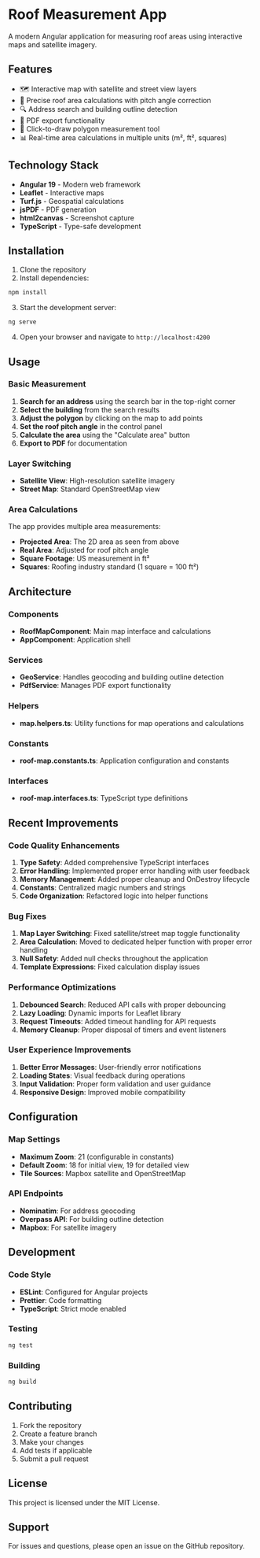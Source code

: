 # Roof Measurement App

A modern Angular application for measuring roof areas using interactive maps and satellite imagery.

## Features

- 🗺️ Interactive map with satellite and street view layers
- 📐 Precise roof area calculations with pitch angle correction
- 🔍 Address search and building outline detection
- 📄 PDF export functionality
- 🎯 Click-to-draw polygon measurement tool
- 📊 Real-time area calculations in multiple units (m², ft², squares)

## Technology Stack

- **Angular 19** - Modern web framework
- **Leaflet** - Interactive maps
- **Turf.js** - Geospatial calculations
- **jsPDF** - PDF generation
- **html2canvas** - Screenshot capture
- **TypeScript** - Type-safe development

## Installation

1. Clone the repository
2. Install dependencies:
```bash
npm install
```

3. Start the development server:
```bash
ng serve
```

4. Open your browser and navigate to `http://localhost:4200`

## Usage

### Basic Measurement

1. **Search for an address** using the search bar in the top-right corner
2. **Select the building** from the search results
3. **Adjust the polygon** by clicking on the map to add points
4. **Set the roof pitch angle** in the control panel
5. **Calculate the area** using the "Calculate area" button
6. **Export to PDF** for documentation

### Layer Switching

- **Satellite View**: High-resolution satellite imagery
- **Street Map**: Standard OpenStreetMap view

### Area Calculations

The app provides multiple area measurements:

- **Projected Area**: The 2D area as seen from above
- **Real Area**: Adjusted for roof pitch angle
- **Square Footage**: US measurement in ft²
- **Squares**: Roofing industry standard (1 square = 100 ft²)

## Architecture

### Components

- **RoofMapComponent**: Main map interface and calculations
- **AppComponent**: Application shell

### Services

- **GeoService**: Handles geocoding and building outline detection
- **PdfService**: Manages PDF export functionality

### Helpers

- **map.helpers.ts**: Utility functions for map operations and calculations

### Constants

- **roof-map.constants.ts**: Application configuration and constants

### Interfaces

- **roof-map.interfaces.ts**: TypeScript type definitions

## Recent Improvements

### Code Quality Enhancements

1. **Type Safety**: Added comprehensive TypeScript interfaces
2. **Error Handling**: Implemented proper error handling with user feedback
3. **Memory Management**: Added proper cleanup and OnDestroy lifecycle
4. **Constants**: Centralized magic numbers and strings
5. **Code Organization**: Refactored logic into helper functions

### Bug Fixes

1. **Map Layer Switching**: Fixed satellite/street map toggle functionality
2. **Area Calculation**: Moved to dedicated helper function with proper error handling
3. **Null Safety**: Added null checks throughout the application
4. **Template Expressions**: Fixed calculation display issues

### Performance Optimizations

1. **Debounced Search**: Reduced API calls with proper debouncing
2. **Lazy Loading**: Dynamic imports for Leaflet library
3. **Request Timeouts**: Added timeout handling for API requests
4. **Memory Cleanup**: Proper disposal of timers and event listeners

### User Experience Improvements

1. **Better Error Messages**: User-friendly error notifications
2. **Loading States**: Visual feedback during operations
3. **Input Validation**: Proper form validation and user guidance
4. **Responsive Design**: Improved mobile compatibility

## Configuration

### Map Settings

- **Maximum Zoom**: 21 (configurable in constants)
- **Default Zoom**: 18 for initial view, 19 for detailed view
- **Tile Sources**: Mapbox satellite and OpenStreetMap

### API Endpoints

- **Nominatim**: For address geocoding
- **Overpass API**: For building outline detection
- **Mapbox**: For satellite imagery

## Development

### Code Style

- **ESLint**: Configured for Angular projects
- **Prettier**: Code formatting
- **TypeScript**: Strict mode enabled

### Testing

```bash
ng test
```

### Building

```bash
ng build
```

## Contributing

1. Fork the repository
2. Create a feature branch
3. Make your changes
4. Add tests if applicable
5. Submit a pull request

## License

This project is licensed under the MIT License.

## Support

For issues and questions, please open an issue on the GitHub repository.
